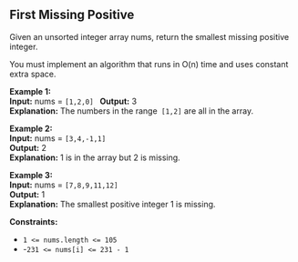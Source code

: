 ## First Missing Positive

Given an unsorted integer array nums, return the smallest missing positive integer.

You must implement an algorithm that runs in O(n) time and uses constant extra space.

 

**Example 1:**  
**Input:** nums = `[1,2,0] ` 
**Output:** 3  
**Explanation:** The numbers in the range` [1,2]` are all in the array.

**Example 2:**  
**Input:** nums = `[3,4,-1,1]`  
**Output:** 2  
**Explanation:** 1 is in the array but 2 is missing.

**Example 3:**  
**Input:** nums = `[7,8,9,11,12]`  
**Output:** 1  
**Explanation:** The smallest positive integer 1 is missing.
 

**Constraints:**

- `1 <= nums.length <= 105`
- -`231 <= nums[i] <= 231 - 1`


